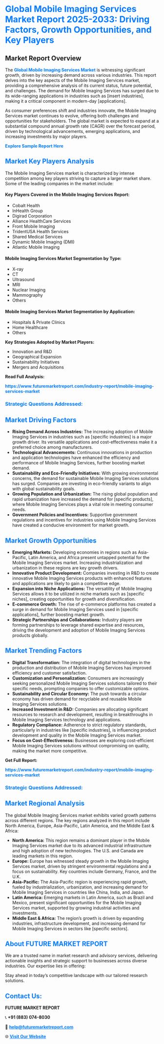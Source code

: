 <h1 style="color: #007BFF;">Global Mobile Imaging Services Market Report 2025-2033: Driving Factors, Growth Opportunities, and Key Players</h1>

<section id="overview">
<h2>Market Report Overview</h2>
<p>The <a href="https://www.futuremarketreport.com/industry-report/mobile-imaging-services-market" style="color: #007BFF; text-decoration: none;"><strong>Global Mobile Imaging Services Market</strong></a> is witnessing significant growth, driven by increasing demand across various industries. This report delves into the key aspects of the Mobile Imaging Services market, providing a comprehensive analysis of its current status, future potential, and challenges. The demand for Mobile Imaging Services has surged due to its wide-ranging applications in industries such as [insert industries], making it a critical component in modern-day [applications].</p>
<p>As consumer preferences shift and industries innovate, the Mobile Imaging Services market continues to evolve, offering both challenges and opportunities for stakeholders. The global market is expected to expand at a substantial compound annual growth rate (CAGR) over the forecast period, driven by technological advancements, emerging applications, and increasing investments by major players.</p>
</section>

<section id="overview">
<p><a href="https://www.futuremarketreport.com/request-sample/reportId=61988" style="color: #007BFF; text-decoration: none;"><strong>Explore Sample Report Here</strong></a></p>
</section>

<section id="key-players">
<h2 style="color: #007BFF;">Market Key Players Analysis</h2>
<p>The Mobile Imaging Services market is characterized by intense competition among key players striving to capture a larger market share. Some of the leading companies in the market include:</p>
<h4>Key Players Covered in the Mobile Imaging Services Report:</h4>
<ul><li>Cobalt Health</li><li>InHealth Group</li><li>Digirad Corporation</li><li>Alliance HealthCare Services</li><li>Front Mobile Imaging</li><li>TridentUSA Health Services</li><li>Shared Medical Services</li><li>Dynamic Mobile Imaging (DMI)</li><li>Atlantic Mobile Imaging</li></ul>
<h4>Mobile Imaging Services Market Segmentation by Type:</h4>
<ul><li>X-ray</li><li>CT</li><li>Ultrasound</li><li>MRI</li><li>Nuclear Imaging</li><li>Mammography</li><li>Others</li></ul>

<h4>Mobile Imaging Services Market Segmentation by Application:</h4>
<ul><li>Hospitals &amp; Private Clinics</li><li>Home Healthcare</li><li>Others</li></ul>
<p><strong>Key Strategies Adopted by Market Players:</strong></p>
<ul>
<li>Innovation and R&D</li>
<li>Geographical Expansion</li>
<li>Sustainability Initiatives</li>
<li>Mergers and Acquisitions</li>
</ul>
</section>

<section>
<p><strong>Read Full Analysis: </strong></p><a href="https://www.futuremarketreport.com/industry-report/mobile-imaging-services-market" style="color: #007BFF; text-decoration: none;"><strong>https://www.futuremarketreport.com/industry-report/mobile-imaging-services-market</strong></a>
<h3 style="color: #007BFF;">Strategic Questions Addressed:</h3>
</section>

<section id="driving-factors">
<h2 style="color: #007BFF;">Market Driving Factors</h2>
<ul>
<li><strong>Rising Demand Across Industries:</strong> The increasing adoption of Mobile Imaging Services in industries such as [specific industries] is a major growth driver. Its versatile applications and cost-effectiveness make it a preferred choice among manufacturers.</li>
<li><strong>Technological Advancements:</strong> Continuous innovations in production and application technologies have enhanced the efficiency and performance of Mobile Imaging Services, further boosting market demand.</li>
<li><strong>Sustainability and Eco-Friendly Initiatives:</strong> With growing environmental concerns, the demand for sustainable Mobile Imaging Services solutions has surged. Companies are investing in eco-friendly variants to align with global sustainability goals.</li>
<li><strong>Growing Population and Urbanization:</strong> The rising global population and rapid urbanization have increased the demand for [specific products], where Mobile Imaging Services plays a vital role in meeting consumer needs.</li>
<li><strong>Government Policies and Incentives:</strong> Supportive government regulations and incentives for industries using Mobile Imaging Services have created a conducive environment for market growth.</li>
</ul>
</section>

<section id="growth-opportunities">
<h2 style="color: #007BFF;">Market Growth Opportunities</h2>
<ul>
<li><strong>Emerging Markets:</strong> Developing economies in regions such as Asia-Pacific, Latin America, and Africa present untapped potential for the Mobile Imaging Services market. Increasing industrialization and urbanization in these regions are key growth drivers.</li>
<li><strong>Innovative Product Development:</strong> Companies investing in R&D to create innovative Mobile Imaging Services products with enhanced features and applications are likely to gain a competitive edge.</li>
<li><strong>Expansion into Niche Applications:</strong> The versatility of Mobile Imaging Services allows it to be utilized in niche markets such as [specific niches], creating opportunities for growth and diversification.</li>
<li><strong>E-commerce Growth:</strong> The rise of e-commerce platforms has created a surge in demand for Mobile Imaging Services used in [specific applications], further boosting market growth.</li>
<li><strong>Strategic Partnerships and Collaborations:</strong> Industry players are forming partnerships to leverage shared expertise and resources, driving the development and adoption of Mobile Imaging Services products globally.</li>
</ul>
</section>

<section id="trending-factors">
<h2 style="color: #007BFF;">Market Trending Factors</h2>
<ul>
<li><strong>Digital Transformation:</strong> The integration of digital technologies in the production and distribution of Mobile Imaging Services has improved efficiency and customer satisfaction.</li>
<li><strong>Customization and Personalization:</strong> Consumers are increasingly seeking personalized Mobile Imaging Services solutions tailored to their specific needs, prompting companies to offer customizable options.</li>
<li><strong>Sustainability and Circular Economy:</strong> The push towards a circular economy has driven demand for recyclable and reusable Mobile Imaging Services solutions.</li>
<li><strong>Increased Investment in R&D:</strong> Companies are allocating significant resources to research and development, resulting in breakthroughs in Mobile Imaging Services technology and applications.</li>
<li><strong>Regulatory Compliance:</strong> Adherence to strict regulatory standards, particularly in industries like [specific industries], is influencing product development and quality in the Mobile Imaging Services market.</li>
<li><strong>Focus on Cost-Effectiveness:</strong> Businesses are exploring cost-efficient Mobile Imaging Services solutions without compromising on quality, making the market more competitive.</li>
</ul>
</section>

<section>
<p><strong>Get Full Report: </strong></p><a href="https://www.futuremarketreport.com/industry-report/mobile-imaging-services-market" style="color: #007BFF; text-decoration: none;"><strong>https://www.futuremarketreport.com/industry-report/mobile-imaging-services-market</strong></a>
<h3 style="color: #007BFF;">Strategic Questions Addressed:</h3>
</section>


<section id="regional-analysis">
<h2 style="color: #007BFF;">Market Regional Analysis</h2>
<p>The global Mobile Imaging Services market exhibits varied growth patterns across different regions. The key regions analyzed in this report include North America, Europe, Asia-Pacific, Latin America, and the Middle East & Africa:</p>
<ul>
<li><strong>North America:</strong> This region remains a dominant player in the Mobile Imaging Services market due to its advanced industrial infrastructure and high adoption of new technologies. The U.S. and Canada are leading markets in this region.</li>
<li><strong>Europe:</strong> Europe has witnessed steady growth in the Mobile Imaging Services market, driven by stringent environmental regulations and a focus on sustainability. Key countries include Germany, France, and the U.K.</li>
<li><strong>Asia-Pacific:</strong> The Asia-Pacific region is experiencing rapid growth, fueled by industrialization, urbanization, and increasing demand for Mobile Imaging Services in countries like China, India, and Japan.</li>
<li><strong>Latin America:</strong> Emerging markets in Latin America, such as Brazil and Mexico, present significant opportunities for the Mobile Imaging Services market, supported by growing industrial activities and investments.</li>
<li><strong>Middle East & Africa:</strong> The region’s growth is driven by expanding industries, infrastructure development, and increasing demand for Mobile Imaging Services in sectors like [specific sectors].</li>
</ul>
</section>

<footer>
<h2 style="color: #007BFF;">About FUTURE MARKET REPORT</h2>
<p>We are a trusted name in market research and advisory services, delivering actionable insights and strategic support to businesses across diverse industries. Our expertise lies in offering:</p>

<p>Stay ahead in today’s competitive landscape with our tailored research solutions.</p>

<h2 style="color: #007BFF;">Contact Us:</h2>
<p><strong>FUTURE MARKET REPORT</strong></p>
<p>📞 <strong>+91 (883) 074-8030</strong></p>
<p>📧 <strong><a href="mailto:help@futuremarketreport.com" style="color: #007BFF;">help@futuremarketreport.com</a></strong></p>
<p>🌐 <strong><a href="https://www.futuremarketreport.com/" style="color: #007BFF;">Visit Our Website</a></strong></p>
</footer>